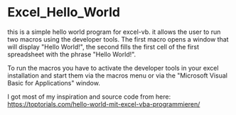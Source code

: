 # Excel_Hello_World

this is a simple hello world program for excel-vb. it allows the user to run two macros using the developer tools.
The first macro opens a window that will display "Hello World!", the second fills the first cell of the first spreadsheet with the phrase "Hello World!".

To run the macros you have to activate the developer tools in your excel installation and start them via the macros menu or via the "Microsoft Visual Basic for Applications" window.


I got most of my inspiration and source code from here: https://toptorials.com/hello-world-mit-excel-vba-programmieren/

